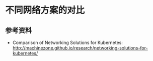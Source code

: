 # 不同网络方案的对比

## 参考资料

* Comparison of Networking Solutions for Kubernetes: http://machinezone.github.io/research/networking-solutions-for-kubernetes/
